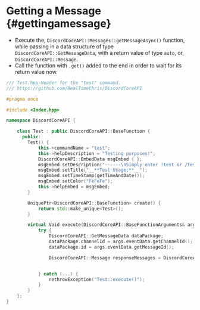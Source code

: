 Getting a Message {#gettingamessage}
============
- Execute the, `DiscordCoreAPI::Messages::getMessageAsync()` function, while passing in a data structure of type `DiscordCoreAPI::GetMessageData`, with a return value of type `auto`, or, `DiscordCoreAPI::Message`.
- Call the function with `.get()` added to the end in order to wait for its return value now.

```cpp
/// Test.hpp-Header for the "test" command.
/// https://github.com/RealTimeChris/DiscordCoreAPI

#pragma once

#include <Index.hpp>

namespace DiscordCoreAPI {

	class Test : public DiscordCoreAPI::BaseFunction {
	  public:
		Test() {
			this->commandName = "test";
			this->helpDescription = "Testing purposes!";
			DiscordCoreAPI::EmbedData msgEmbed { };
			msgEmbed.setDescription("------\nSimply enter !test or /test!\n------");
			msgEmbed.setTitle("__**Test Usage:**__");
			msgEmbed.setTimeStamp(getTimeAndDate());
			msgEmbed.setColor("FeFeFe");
			this->helpEmbed = msgEmbed;
		}

		UniquePtr<DiscordCoreAPI::BaseFunction> create() {
			return std::make_unique<Test>();
		}

		virtual Void execute(DiscordCoreAPI::BaseFunctionArguments& args) {
			try {
				DiscordCoreAPI::GetMessageData dataPackage;
				dataPackage.channelId = args.eventData.getChannelId();
				dataPackage.id = args.eventData.getMessageId();

				DiscordCoreAPI::Message responseMessages = DiscordCoreAPI::Messages::getMessageAsync(dataPackage).get();


			} catch (...) {
				rethrowException("Test::execute()");
			}
		}
	};
}
```
